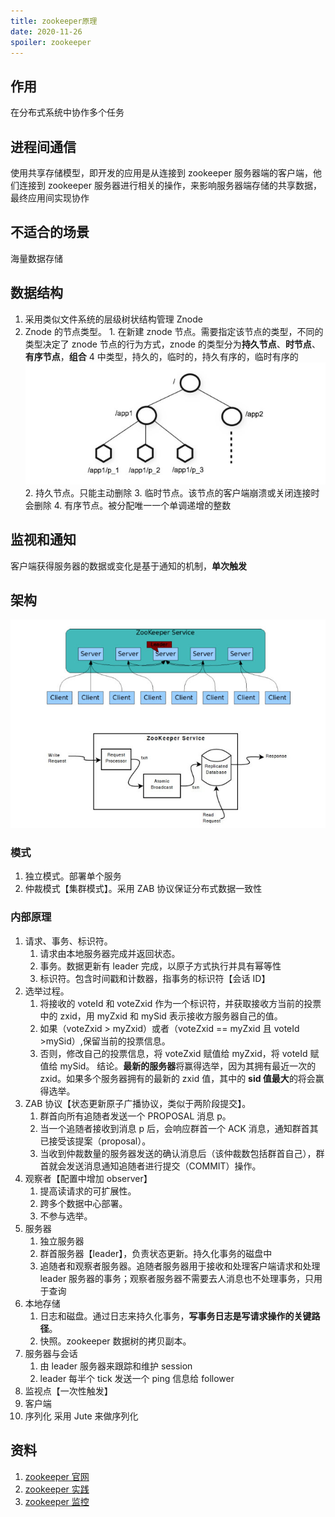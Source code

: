 ```yaml
---
title: zookeeper原理
date: 2020-11-26
spoiler: zookeeper
---
```


## 作用

在分布式系统中协作多个任务

## 进程间通信

使用共享存储模型，即开发的应用是从连接到 zookeeper 服务器端的客户端，他们连接到 zookeeper 服务器进行相关的操作，来影响服务器端存储的共享数据，最终应用间实现协作

## 不适合的场景

海量数据存储

## 数据结构

1. 采用类似文件系统的层级树状结构管理 Znode
2. Znode 的节点类型。 1. 在新建 znode 节点。需要指定该节点的类型，不同的类型决定了 znode 节点的行为方式，znode 的类型分为**持久节点**、**时节点**、**有序节点**，**组合** 4 中类型，持久的，临时的，持久有序的，临时有序的
   ![image](./struct.png) 2. 持久节点。只能主动删除 3. 临时节点。该节点的客户端崩溃或关闭连接时会删除 4. 有序节点。被分配唯一一个单调递增的整数

## 监视和通知

客户端获得服务器的数据或变化是基于通知的机制，**单次触发**

## 架构

![image](./architecture.png)

### 模式

1. 独立模式。部署单个服务
2. 仲裁模式【集群模式】。采用 ZAB 协议保证分布式数据一致性

### 内部原理

1. 请求、事务、标识符。
   1. 请求由本地服务器完成并返回状态。
   2. 事务。数据更新有 leader 完成，以原子方式执行并具有幂等性
   3. 标识符。包含时间戳和计数器，指事务的标识符【会话 ID】
2. 选举过程。
   1. 将接收的 voteId 和 voteZxid 作为一个标识符，并获取接收方当前的投票中的 zxid，用 myZxid 和 mySid 表示接收方服务器自己的值。
   2. 如果（voteZxid > myZxid）或者（voteZxid == myZxid 且 voteId >mySid）,保留当前的投票信息。
   3. 否则，修改自己的投票信息，将 voteZxid 赋值给 myZxid，将 voteId 赋值给 mySid。
      结论。**最新的服务器**将赢得选举，因为其拥有最近一次的 zxid。如果多个服务器拥有的最新的 zxid 值，其中的 **sid 值最大**的将会赢得选举。
3. ZAB 协议【状态更新原子广播协议，类似于两阶段提交】。
   1. 群首向所有追随者发送一个 PROPOSAL 消息 p。
   2. 当一个追随者接收到消息 p 后，会响应群首一个 ACK 消息，通知群首其已接受该提案（proposal）。
   3. 当收到仲裁数量的服务器发送的确认消息后（该仲裁数包括群首自己），群首就会发送消息通知追随者进行提交（COMMIT）操作。
4. 观察者【配置中增加 observer】
   1. 提高读请求的可扩展性。
   2. 跨多个数据中心部署。
   3. 不参与选举。
5. 服务器
   1. 独立服务器
   2. 群首服务器【leader】，负责状态更新。持久化事务的磁盘中
   3. 追随者和观察者服务器。追随者服务器用于接收和处理客户端请求和处理 leader 服务器的事务；观察者服务器不需要去人消息也不处理事务，只用于查询
6. 本地存储
   1. 日志和磁盘。通过日志来持久化事务，**写事务日志是写请求操作的关键路径**。
   2. 快照。zookeeper 数据树的拷贝副本。
7. 服务器与会话
   1. 由 leader 服务器来跟踪和维护 session
   2. leader 每半个 tick 发送一个 ping 信息给 follower
8. 监视点【一次性触发】
9. 客户端
10. 序列化
    采用 Jute 来做序列化

## 资料

1. [zookeeper 官网](https://zookeeper.apache.org/)
2. [zookeeper 实践](https://zhuanlan.zhihu.com/p/134549250)
3. [zookeeper 监控](https://blog.csdn.net/qq_25934401/article/details/84345905)
